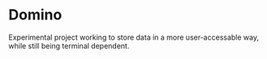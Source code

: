 # Domino

Experimental project working to store data in a more user-accessable way, while still being terminal dependent.

